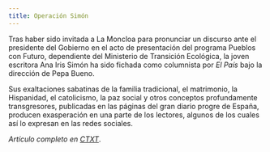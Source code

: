 ```yaml
---
title: Operación Simón
---
```

Tras haber sido invitada a La Moncloa para pronunciar un discurso ante el presidente del Gobierno en el acto de presentación del programa Pueblos con Futuro, dependiente del Ministerio de Transición Ecológica, la joven escritora Ana Iris Simón ha sido fichada como columnista por *El País* bajo la dirección de Pepa Bueno. 

Sus exaltaciones sabatinas de la familia tradicional, el matrimonio, la Hispanidad, el catolicismo, la paz social y otros conceptos profundamente transgresores, publicadas en las páginas del gran diario progre de España, producen exasperación en una parte de los lectores, algunos de los cuales así lo expresan en las redes sociales. 

*Artículo completo en [CTXT](https://ctxt.es/es/20211001/Firmas/37602/aguacate-Ana-Iris-Simon-familia-precariedad-redes-sociales.htm)*.
